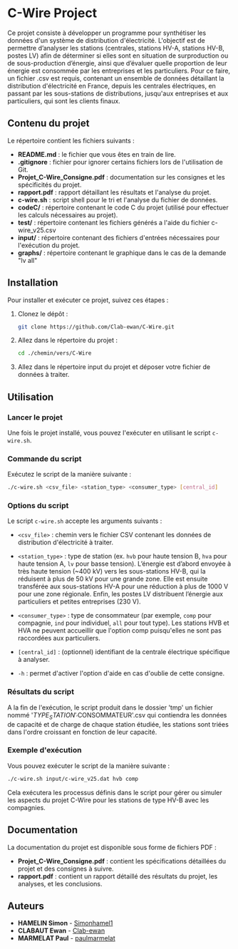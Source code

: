 
# C-Wire Project

Ce projet consiste à développer un programme pour synthétiser les données d'un système de distribution d'électricité. L'objectif est de permettre d’analyser les stations (centrales, stations HV-A, stations HV-B, postes LV) afin de déterminer si elles sont en situation de surproduction ou de sous-production d’énergie, ainsi que d’évaluer quelle proportion de leur énergie est consommée par les entreprises et les particuliers.
Pour ce faire, un fichier .csv est requis, contenant un ensemble de données détaillant la distribution d'électricité en France, depuis les centrales électriques, en passant par les sous-stations de distributions, jusqu'aux entreprises et aux particuliers, qui sont les clients finaux.

## Contenu du projet

Le répertoire contient les fichiers suivants :
- **README.md** : le fichier que vous êtes en train de lire.
- **.gitignore** : fichier pour ignorer certains fichiers lors de l'utilisation de Git.
- **Projet_C-Wire_Consigne.pdf** : documentation sur les consignes et les spécificités du projet.
- **rapport.pdf** : rapport détaillant les résultats et l'analyse du projet.
- **c-wire.sh** : script shell pour le tri et l'analyse du fichier de données.
- **codeC/** : répertoire contenant le code C du projet (utilisé pour effectuer les calculs nécessaires au projet).
- **test/** : répertoire contenant les fichiers générés a l'aide du fichier c-wire_v25.csv
- **input/** : répertoire contenant des fichiers d'entrées nécessaires pour l'exécution du projet.
- **graphs/** : répertoire contenant le graphique dans le cas de la demande "lv all"

 ## Installation

Pour installer et exécuter ce projet, suivez ces étapes :

1. Clonez le dépôt :
   ```bash
   git clone https://github.com/Clab-ewan/C-Wire.git
   ```

2. Allez dans le répertoire du projet :
   ```bash
   cd ./chemin/vers/C-Wire
   ```

3. Allez dans le répertoire input du projet et déposer votre fichier de données à traiter. 

## Utilisation

### Lancer le projet

Une fois le projet installé, vous pouvez l'exécuter en utilisant le script `c-wire.sh`.

### Commande du script

Exécutez le script de la manière suivante :
```bash
./c-wire.sh <csv_file> <station_type> <consumer_type> [central_id]
```

### Options du script

Le script `c-wire.sh` accepte les arguments suivants :

- `<csv_file>` : chemin vers le fichier CSV contenant les données de distribution d'électricité à traiter.
- `<station_type>` : type de station (ex. `hvb` pour haute tension B, `hva` pour haute tension A, `lv` pour basse tension). L’énergie est d’abord envoyée à très haute tension (~400 kV) vers les sous-stations HV-B, qui la réduisent à plus de 50 kV pour une grande zone. Elle est ensuite transférée aux sous-stations HV-A pour une réduction à plus de 1000 V pour une zone régionale. Enfin, les postes LV distribuent l’énergie aux particuliers et petites entreprises (230 V).

- `<consumer_type>` : type de consommateur (par exemple, `comp` pour compagnie, `ind` pour individuel, `all` pour tout type). Les stations HVB et HVA ne peuvent accueillir que l'option comp puisqu'elles ne sont pas raccordées aux particuliers.

- `[central_id]` : (optionnel) identifiant de la centrale électrique spécifique à analyser.

- `-h` : permet d'activer l'option d'aide en cas d'oublie de cette consigne.

### Résultats du script

A la fin de l'exécution, le script produit dans le dossier 'tmp' un fichier nommé '$TYPE_STATION'_'$CONSOMMATEUR'.csv qui contiendra les données de capacité et de charge de chaque station étudiée, les stations sont triées dans l'ordre croissant en fonction de leur capacité.

### Exemple d'exécution

Vous pouvez exécuter le script de la manière suivante :
```bash
./c-wire.sh input/c-wire_v25.dat hvb comp
```

Cela exécutera les processus définis dans le script pour gérer ou simuler les aspects du projet C-Wire pour les stations de type HV-B avec les compagnies.

## Documentation

La documentation du projet est disponible sous forme de fichiers PDF :
- **Projet_C-Wire_Consigne.pdf** : contient les spécifications détaillées du projet et des consignes à suivre.
- **rapport.pdf** : contient un rapport détaillé des résultats du projet, les analyses, et les conclusions.


## Auteurs

- **HAMELIN Simon**  - [Simonhamel1](https://github.com/Simonhamel1)
- **CLABAUT Ewan** - [Clab-ewan](https://github.com/Clab-ewan)
- **MARMELAT Paul** - [paulmarmelat](https://github.com/paulmarmelat)


